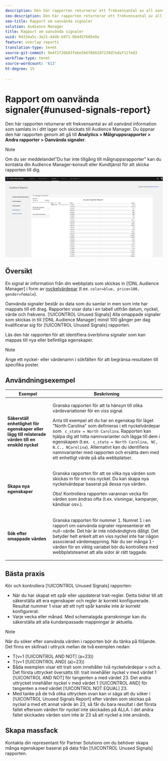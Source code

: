```yaml
---
description: Den här rapporten returnerar ett frekvensantal av all oanvänd information som samlats in i ditt lager och skickats till Audience Manager.
seo-description: Den här rapporten returnerar ett frekvensantal av all oanvänd information som samlats in i ditt lager och skickats till Audience Manager.
seo-title: Rapport om oanvända signaler
solution: Audience Manager
title: Rapport om oanvända signaler
uuid: 04334a5c-3e21-44db-b971-0b4457685e9a
feature: overlap reports
translation-type: tm+mt
source-git-commit: 9e4f2f26b83fe6e5b6f669107239d7edaf11fed3
workflow-type: tm+mt
source-wordcount: '613'
ht-degree: 1%

---
```



# Rapport om oanvända signaler{#unused-signals-report}

Den här rapporten returnerar ett frekvensantal av all oanvänd information som samlats in i ditt lager och skickats till Audience Manager. Du öppnar den här rapporten genom att gå till **Analytics > Målgruppsrapporter > Andra rapporter > Oanvända signaler**.

>[!NOTE]
>
>Om du ser meddelandet&quot;Du har inte tillgång till målgruppsrapporter&quot; kan du kontakta din Audience Manager-konsult eller Kundtjänst för att skicka rapporten till dig.

![Skärmbild av rapport om oanvända signaler](/help/using/reporting/dynamic-reports/assets/unused-signals.png)

## Översikt

En signal är information från din webbplats som skickas in [!DNL Audience Manager] i form av [nyckelvärdepar](../../reference/key-value-pairs-explained.md) (t.ex. `color=blue, price>100, gender=female`).

Oanvända signaler består av data som du samlar in men som inte har mappats till ett drag. Rapporten visar data i en tabell utifrån datum, nyckel, värde och frekvens. [!UICONTROL Unused Signals] Alla omappade signaler som skickas in till [!DNL Audience Manager] minst 100 gånger per dag kvalificerar sig för [!UICONTROL Unused Signals] rapporten.

Läs den här rapporten för att identifiera överblivna signaler som kan mappas till nya eller befintliga egenskaper.

>[!NOTE]
>
>Ange ett nyckel- eller värdenamn i sökfälten för att begränsa resultaten till specifika poster.

## Användningsexempel

<table id="table_E5EE0EC078E14EF4B197243488517A2D"> 
 <thead> 
  <tr> 
   <th colname="col1" class="entry"> Exempel </th> 
   <th colname="col2" class="entry"> Beskrivning </th> 
  </tr> 
 </thead>
 <tbody> 
  <tr> 
   <td colname="col1"> <p><b>Säkerställ enhetlighet för egenskaper eller lägg till relaterade värden till en enskild nyckel</b> </p> </td> 
   <td colname="col2"> <p>Granska rapporten för att ta hänsyn till olika värdevariationer för en viss signal. </p> <p>Anta till exempel att du har en egenskap för läget "North Carolina" som definieras i ett nyckelvärdepar som <code> c_state = North Carolina</code>. Rapporten kan hjälpa dig att hitta namnvarianter och lägga till dem i egenskapen (t.ex. <code> c_state = North Carolina, NC, N.C., NCarolina</code>). Alternativt kan du identifiera namnvarianter med rapporten och ersätta dem med ett enhetligt värde på alla webbplatser. </p> <p> </p> </td> 
  </tr> 
  <tr> 
   <td colname="col1"> <p><b>Skapa nya egenskaper</b> </p> </td> 
   <td colname="col2"> <p>Granska rapporten för att se vilka nya värden som skickas in för en viss nyckel. Du kan skapa nya nyckelvärdepar baserat på dessa nya värden. </p> <p> <p>Obs!  Kontrollera rapporten varannan vecka för värden som ändras ofta (t.ex. visningar, kampanjer, kändisar osv.). </p> </p> </td> 
  </tr> 
  <tr> 
   <td colname="col1"> <p><b>Sök efter omappade värden</b> </p> </td> 
   <td colname="col2"> <p>Granska rapporten för nummer 1. Numret 1 i en <span class="wintitle"> rapport om oanvända signaler</span> representerar ett null-värde. Det här är inte nödvändigtvis dåligt. Det betyder helt enkelt att en viss nyckel inte har någon associerad värdemappning. När du ser många 1-värden för en viktig variabel bör du kontrollera med webbplatsteamet att alla sidor är rätt taggade. </p> </td> 
  </tr> 
 </tbody> 
</table>

## Bästa praxis

Kör och kontrollera [!UICONTROL Unused Signals] rapporten:

* När du har skapat ett spår eller uppdaterat trait-regler. Detta bidrar till att säkerställa att era egenskaper och regler är korrekt konfigurerade. Resultat nummer 1 visar att ett nytt spår kanske inte är korrekt konfigurerat.
* Varje vecka eller månad. Med schemalagda granskningar kan du säkerställa att alla kundanpassade mappningar är aktuella.

>[!NOTE]
>
>När du söker efter oanvända värden i rapporten bör du tänka på följande. Det finns en skillnad i uttryck mellan de två exemplen nedan:

* T(v=1 [!UICONTROL AND NOT] (a=23))
* T(v=1 [!UICONTROL AND] (a)=23))
* Båda exemplen visar ett trait som innehåller två nyckelvärdepar v och a. Det första uttrycket översätts till: trait innehåller nyckel v med värdet 1 [!UICONTROL AND NOT] för tangenten a med värdet 23. Det andra uttrycket innehåller nyckel v med värdet 1 [!UICONTROL AND] för tangenten a med värdet [!UICONTROL NOT EQUAL] 23.
* Med tanke på de två olika uttrycken ovan kan vi säga att du söker i [!UICONTROL Unused Signals Report] efter värden som skickas på nyckel a med ett annat värde än 23, så får du bara resultat i det första fallet eftersom värden för nyckel inte skickades på ALLA. I det andra fallet skickades värden som inte är 23 så att nyckel a inte används.

## Skapa massfack

Kontakta din representant för Partner Solutions om du behöver skapa många egenskaper baserat på data från [!UICONTROL Unused Signals] rapporten.
